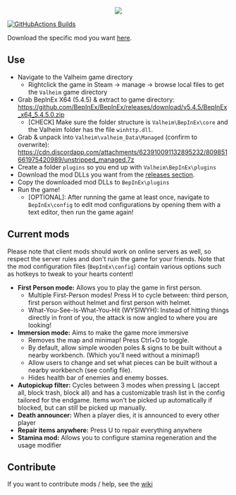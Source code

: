 <p align="center">
   <img src="https://raw.githubusercontent.com/Loki-Valheim-Modding/loki-valheim/development/logo.png"/>
</p>

[![GitHubActions Builds](https://github.com/Loki-Valheim-Modding/loki-valheim/workflows/GitHubActionsBuilds/badge.svg)](https://github.com/Loki-Valheim-Modding/loki-valheim/actions/workflows/githubactionsbuilds.yml)

Download the specific mod you want [here](https://github.com/Loki-Valheim-Modding/loki-valheim/releases).

## Use

- Navigate to the Valheim game directory
   - Rightclick the game in Steam -> manage -> browse local files to get the `Valheim` game directory
- Grab BepInEx X64 (5.4.5) & extract to game directory: https://github.com/BepInEx/BepInEx/releases/download/v5.4.5/BepInEx_x64_5.4.5.0.zip
   - [CHECK] Make sure the folder structure is `Valheim\BepInEx\core` and the Valheim folder has the file `winhttp.dll`.
- Grab & unpack into `Valheim\valheim_Data\Managed` (confirm to overwrite): https://cdn.discordapp.com/attachments/623910091132895232/809851661975420989/unstripped_managed.7z
- Create a folder `plugins` so you end up with `Valheim\BepInEx\plugins`
- Download the mod DLLs you want from the [releases section](https://github.com/Loki-Valheim-Modding/loki-valheim/releases).
- Copy the downloaded mod DLLs to `BepInEx\plugins`
- Run the game!
  - [OPTIONAL]: After running the game at least once, navigate to `BepInEx\config` to edit mod configurations by opening them with a text editor, then run the game again!

## Current mods

Please note that client mods should work on online servers as well, so respect the server rules and don't ruin the game for your friends.
Note that the mod configuration files (`BepInEx\config`) contain various options such as hotkeys to tweak to your hearts content!

- **First Person mode:** Allows you to play the game in first person. 
  - Multiple First-Person modes! Press H to cycle between: third person, first person without helmet and first person with helmet. 
  - What-You-See-Is-What-You-Hit (WYSIWYH): Instead of hitting things directly in front of you, the attack is now angled to where you are looking!
- **Immersion mode:** Aims to make the game more immersive
  - Removes the map and minimap! Press Ctrl+O to toggle.
  - By default, allow simple wooden poles & signs to be built without a nearby workbench. (Which you'll need without a minimap!)
  - Allow users to change and set what pieces can be built without a nearby workbench (see config file).
  - Hides health bar of enemies and enemy bosses.
- **Autopickup filter:** Cycles between 3 modes when pressing L (accept all, block trash, block all) and has a customizable trash list in the config tailored for the endgame. Items won't be picked up automatically if blocked, but can still be picked up manually.
- **Death announcer:** When a player dies, it is announced to every other player
- **Repair items anywhere:** Press U to repair everything anywhere
- **Stamina mod:** Allows you to configure stamina regeneration and the usage modifier


## Contribute 
If you want to contribute mods / help, see the [wiki](https://github.com/Loki-Valheim-Modding/loki-valheim/wiki/Develop-a-Mod)
